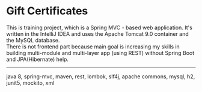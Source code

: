 # Gift Certificates

This is training project, which is a Spring MVC - based web application. It's written in the IntelliJ IDEA and uses the Apache Tomcat 9.0 container and the MySQL database.\
There is not frontend part because main goal is increasing my skills in building multi-module and multi-layer app (using REST) without Spring Boot and JPA(Hibernate) help.
____
java 8, spring-mvc, maven, rest, lombok, slf4j, apache commons, mysql, h2, junit5, mockito, xml
